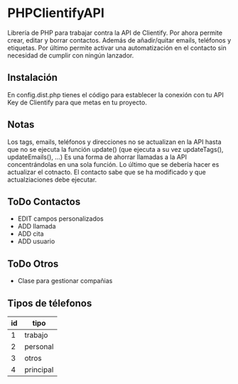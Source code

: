 # PHPClientifyAPI
Librería de PHP para trabajar contra la API de Clientify. Por ahora permite crear, editar y borrar contactos. 
Además de añadir/quitar emails, teléfonos y etiquetas. Por último permite activar una automatización en 
el contacto sin necesidad de cumplir con ningún lanzador.

## Instalación
En config.dist.php tienes el código para establecer la conexión con tu API Key de Clientify para que metas en tu proyecto.

## Notas
Los tags, emails, teléfonos y direcciones no se actualizan en la API hasta que no se ejecuta la función update() (que ejecuta a su vez updateTags(), updateEmails(), ...) Es una forma de ahorrar llamadas a la API concentrándolas en una sola función. Lo último que se debería hacer es actualizar el cotnacto. El contacto sabe que se ha modificado y que actualziaciones debe ejecutar.

## ToDo Contactos
* EDIT campos personalizados
* ADD llamada
* ADD cita
* ADD usuario

## ToDo Otros
* Clase para gestionar compañias

## Tipos de télefonos
| id | tipo    |
|----|---------|
| 1  | trabajo |
| 2  | personal|
| 3  | otros   |
| 4  | principal|
